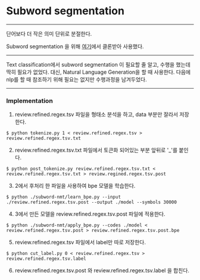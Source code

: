 # Subword segmentation

------

단어보다 더 작은 의미 단위로 분절한다.

Subword segmentation 을 위해 [여기](https://github.com/kh-kim/subword-nmt.git)에서 클론받아 사용했다.

------

Text classification에서 subword segmentation 이 필요할 줄 알고, 수행을 했는데 딱히 필요가 없었다. 대신, Natural Language Generation을 할 때 사용한다. 다음에 nlp를 할 때 참조하기 위해 필요는 없지만 수행과정을 남겨두었다.

------



### Implementation

1. review.refined.regex.tsv 파일을 형태소 분석을 하고, data 부분만 잘라서 저장한다.

```
$ python tokenize.py 1 < review.refined.regex.tsv > review.refined.regex.tsv.txt
```

2. review.refined.regex.tsv.txt 파일에서 토큰화 되어있는 부분 앞뒤로 '_'를 붙인다.

```
$ python post_tokenize.py review.refined.regex.tsv.txt < review.refined.regex.tsv.txt > review.regined.regex.tsv.post
```

3. 2에서 후처리 한 파일을 사용하여 bpe 모델을 학습한다.

```
$ python ./subword-nmt/learn_bpe.py --input ./review.refined.regex.tsv.post --output ./model --symbols 30000
```

4. 3에서 만든 모델을 review.refined.regex.tsv.post 파일에 적용한다.

```
$ python ./subword-nmt/apply_bpe.py --codes ./model < review.refined.regex.tsv.post > review.refined.regex.tsv.post.bpe
```

5. review.refined.regex.tsv 파일에서 label만 따로 저장한다.

```
$ python cut_label.py 0 < review.refined.regex.tsv > review.refined.regex.tsv.label
```

6. review.refined.regex.tsv.post 와 review.refined.regex.tsv.label 을 합친다.